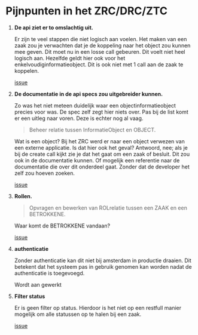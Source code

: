 # Pijnpunten in het ZRC/DRC/ZTC

1. **De api ziet er to omslachtig uit.**

    Er zijn te veel stappen die niet logisch aan voelen. Het maken van een zaak zou je verwachten
    dat je de koppeling naar het object zou kunnen mee geven. Dit moet nu in een losse call
    gebeuren. Dit voelt niet heel logisch aan.
    Hezelfde geldt hier ook voor het enkelvoudiginformatieobject. Dit is ook niet met 1 call aan de
    zaak te koppelen.

    [issue](https://github.com/VNG-Realisatie/gemma-zaken/issues/523)

2. **De documentatie in de api specs zou uitgebreider kunnen.**

    Zo was het niet meteen duidelijk waar een objectinformatieobject precies voor was. De spec zelf
    zegt hier niets over. Pas bij de list komt er een uitleg naar voren. Deze is echter nog al vaag.

    > Beheer relatie tussen InformatieObject en OBJECT.

    Wat is een object? Bij het ZRC werd er naar een object verwezen van een externe
    applicatie. Is dat hier ook het geval? Antwoord, nee; als je bij de create call kijkt zie je dat
    het gaat om een zaak of besluit. Dit zou ook in de documentatie kunnen. Of mogelijk een
    referentie naar de documentatie die over dit onderdeel gaat. Zonder dat de developer het zelf zou
    hoeven zoeken.

    [issue](https://github.com/VNG-Realisatie/gemma-zaken/issues/522)

3. **Rollen.**

    > Opvragen en bewerken van ROLrelatie tussen een ZAAK en een BETROKKENE.

    Waar komt de BETROKKENE vandaan?

    [issue](https://github.com/VNG-Realisatie/gemma-zaken/issues/522)

4. **authenticatie**

    Zonder authenticatie kan dit niet bij amsterdam in productie draaien. Dit betekent dat het
    systeem pas in gebruik genomen kan worden nadat de authenticatie is toegevoegd.

    Wordt aan gewerkt

5. **Filter status**

    Er is geen filter op status. Hierdoor is het niet op een restfull manier mogelijk om alle
    statussen op te halen bij een zaak.

    [issue](https://github.com/VNG-Realisatie/gemma-zaken/issues/518)

